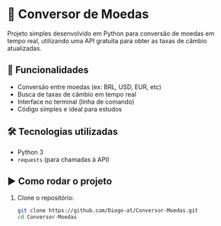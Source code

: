 # 💱 Conversor de Moedas

Projeto simples desenvolvido em Python para conversão de moedas em tempo real, utilizando uma API gratuita para obter as taxas de câmbio atualizadas.

## 🚀 Funcionalidades

- Conversão entre moedas (ex: BRL, USD, EUR, etc)
- Busca de taxas de câmbio em tempo real
- Interface no terminal (linha de comando)
- Código simples e ideal para estudos

## 🛠️ Tecnologias utilizadas

- Python 3
- `requests` (para chamadas à API)

## ▶️ Como rodar o projeto

1. Clone o repositório:
   ```bash
   git clone https://github.com/Diogo-at/Conversor-Moedas.git
   cd Conversor-Moedas
